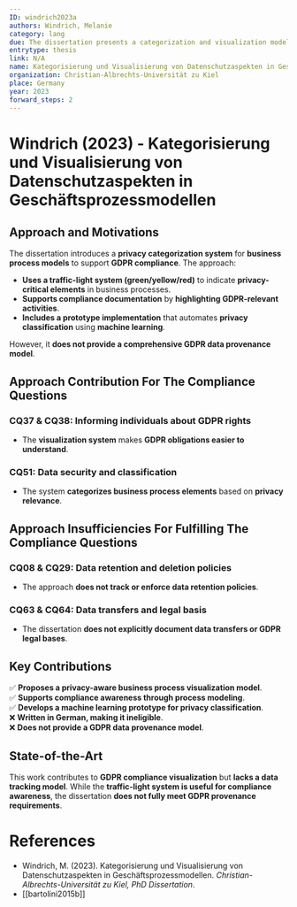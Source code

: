 ```yaml
---
ID: windrich2023a
authors: Windrich, Melanie
category: lang
due: The dissertation presents a categorization and visualization model for GDPR compliance in business process models. While it improves compliance awareness, it does not provide a comprehensive data provenance model. Additionally, the dissertation is written in German, making it ineligible based on language criteria.
entrytype: thesis
link: N/A
name: Kategorisierung und Visualisierung von Datenschutzaspekten in Geschäftsprozessmodellen
organization: Christian-Albrechts-Universität zu Kiel
place: Germany
year: 2023
forward_steps: 2
---
```


# Windrich (2023) - Kategorisierung und Visualisierung von Datenschutzaspekten in Geschäftsprozessmodellen

## Approach and Motivations

The dissertation introduces a **privacy categorization system** for **business process models** to support **GDPR compliance**. The approach:

- **Uses a traffic-light system (green/yellow/red)** to indicate **privacy-critical elements** in business processes.  
- **Supports compliance documentation** by **highlighting GDPR-relevant activities**.  
- **Includes a prototype implementation** that automates **privacy classification** using **machine learning**.  

However, it **does not provide a comprehensive GDPR data provenance model**.

## Approach Contribution For The Compliance Questions

### **CQ37 & CQ38: Informing individuals about GDPR rights**
- The **visualization system** makes **GDPR obligations easier to understand**.  

### **CQ51: Data security and classification**
- The system **categorizes business process elements** based on **privacy relevance**.  

## Approach Insufficiencies For Fulfilling The Compliance Questions

### **CQ08 & CQ29: Data retention and deletion policies**
- The approach **does not track or enforce data retention policies**.  

### **CQ63 & CQ64: Data transfers and legal basis**
- The dissertation **does not explicitly document data transfers or GDPR legal bases**.  

## Key Contributions

✅ **Proposes a privacy-aware business process visualization model**.  
✅ **Supports compliance awareness through process modeling**.  
✅ **Develops a machine learning prototype for privacy classification**.  
❌ **Written in German, making it ineligible**.  
❌ **Does not provide a GDPR data provenance model**.  

## State-of-the-Art

This work contributes to **GDPR compliance visualization** but **lacks a data tracking model**. While the **traffic-light system is useful for compliance awareness**, the dissertation **does not fully meet GDPR provenance requirements**.

# References

- Windrich, M. (2023). Kategorisierung und Visualisierung von Datenschutzaspekten in Geschäftsprozessmodellen. *Christian-Albrechts-Universität zu Kiel, PhD Dissertation*.
- [[bartolini2015b]]